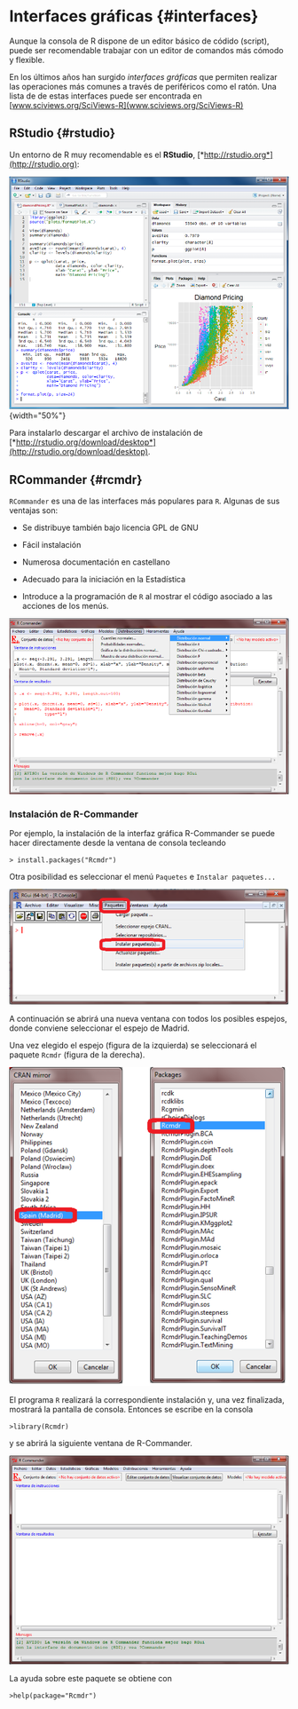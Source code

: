 # Interfaces gráficas {#interfaces}




Aunque la consola de R dispone de un editor básico de códido (script),
puede ser recomendable trabajar con un editor de comandos más cómodo y
flexible.

En los últimos años han surgido *interfaces gráficas* que permiten
realizar las operaciones más comunes a través de periféricos como el
ratón. Una lista de de estas interfaces puede ser encontrada en 
[www.sciviews.org/SciViews-R](www.sciviews.org/SciViews-R)


## RStudio {#rstudio}

Un entorno de R muy recomendable es el **RStudio**,
[*http://rstudio.org*](http://rstudio.org):

![](images/RStudio-screenshot.png){width="50%"}

<!-- ![](images/rstudio.png){width="4.7625in" height="3.95in"} -->

Para instalarlo descargar el archivo de instalación de
[*http://rstudio.org/download/desktop*](http://rstudio.org/download/desktop).


## RCommander {#rcmdr}

`RCommander` es una de las interfaces más populares para `R`. Algunas de
sus ventajas son:

-   Se distribuye también bajo licencia GPL de GNU

-   Fácil instalación

-   Numerosa documentación en castellano

-   Adecuado para la iniciación en la Estadística

-   Introduce a la programación de `R` al mostrar el código asociado a
    las acciones de los menús.

![](images/Rcommander.png)


### Instalación de R-Commander 
 
Por ejemplo, la
instalación de la interfaz gráfica R-Commander se puede hacer
directamente desde la ventana de consola tecleando

    > install.packages("Rcmdr")

Otra posibilidad es seleccionar el menú `Paquetes` e
`Instalar paquetes...`

![](images/Rcommander1.png)

A continuación se abrirá una nueva ventana con todos los posibles
espejos, donde conviene seleccionar el espejo de Madrid.

Una vez elegido el espejo (figura de la izquierda) se seleccionará el
paquete `Rcmdr` (figura de la derecha).

![](images/Rcommander2.png)

 El programa `R` realizará la correspondiente instalación y,
una vez finalizada, mostrará la pantalla de consola. Entonces se escribe
en la consola

    >library(Rcmdr)

y se abrirá la siguiente ventana de R-Commander.

![](images/Rcommander3.png)

La ayuda sobre este paquete se obtiene con

    >help(package="Rcmdr")


